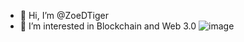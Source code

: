 - 👋 Hi, I’m @ZoeDTiger
- 👀 I’m interested in Blockchain and Web 3.0
![image](https://user-images.githubusercontent.com/100336530/202345937-770d0cc5-6e6c-48ae-814b-58f091a6c06c.png)
